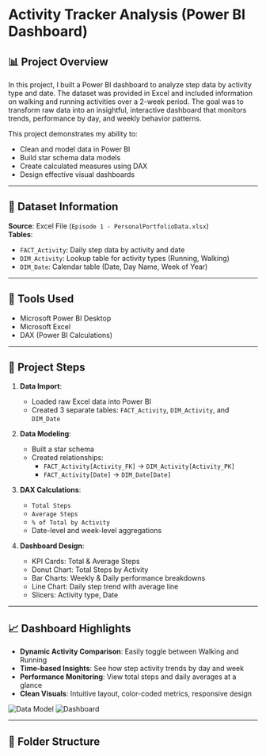 # Activity Tracker Analysis (Power BI Dashboard)

## 📊 Project Overview

In this project, I built a Power BI dashboard to analyze step data by activity type and date. The dataset was provided in Excel and included information on walking and running activities over a 2-week period. The goal was to transform raw data into an insightful, interactive dashboard that monitors trends, performance by day, and weekly behavior patterns.

This project demonstrates my ability to:
- Clean and model data in Power BI
- Build star schema data models
- Create calculated measures using DAX
- Design effective visual dashboards

---

## 🧾 Dataset Information

**Source**: Excel File (`Episode 1 - PersonalPortfolioData.xlsx`)  
**Tables**:
- `FACT_Activity`: Daily step data by activity and date
- `DIM_Activity`: Lookup table for activity types (Running, Walking)
- `DIM_Date`: Calendar table (Date, Day Name, Week of Year)

---

## 🔧 Tools Used

- Microsoft Power BI Desktop
- Microsoft Excel
- DAX (Power BI Calculations)

---

## 🎯 Project Steps

1. **Data Import**:
   - Loaded raw Excel data into Power BI
   - Created 3 separate tables: `FACT_Activity`, `DIM_Activity`, and `DIM_Date`

2. **Data Modeling**:
   - Built a star schema
   - Created relationships:
     - `FACT_Activity[Activity_FK]` → `DIM_Activity[Activity_PK]`
     - `FACT_Activity[Date]` → `DIM_Date[Date]`

3. **DAX Calculations**:
   - `Total Steps`
   - `Average Steps`
   - `% of Total by Activity`
   - Date-level and week-level aggregations

4. **Dashboard Design**:
   - KPI Cards: Total & Average Steps
   - Donut Chart: Total Steps by Activity
   - Bar Charts: Weekly & Daily performance breakdowns
   - Line Chart: Daily step trend with average line
   - Slicers: Activity type, Date

---

## 📈 Dashboard Highlights

- **Dynamic Activity Comparison**: Easily toggle between Walking and Running
- **Time-based Insights**: See how step activity trends by day and week
- **Performance Monitoring**: View total steps and daily averages at a glance
- **Clean Visuals**: Intuitive layout, color-coded metrics, responsive design

![Data Model](screenshots/data_model.png)
![Dashboard](screenshots/dashboard.png)

---

## 📁 Folder Structure
